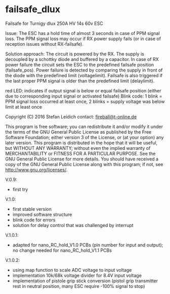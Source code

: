 # failsafe_dlux
 Failsafe for Turnigy dlux 250A HV 14s 60v ESC

Issue: The ESC has a hold time of almost 3 seconds in case of PPM signal loss. The PPM signal loss may occur if RX power supply fails (or in case of reception issues without RX-failsafe).

Solution approach: The circuit is powered by the RX. The supply is decoupled by a schottky diode and buffered by a capacitor. In case of RX power failure the circuit sets the ESC to the predefined failsafe position (failsafe_pos). Power failure is detected by comparing the supply in front of the diode with the predefined limit (voltagelimit). 
Failsafe is also triggered if the last proper PPM signal is older than the predefined limit (delaylimit).

red LED: indicates if output signal is below or equal failsafe position (either due to corresponding input signal or activated failsafe)
Blink code: 1 blink = PPM signal loss occurred at least once, 2 blínks = supply voltage was below limit at least once

Copyright (C) 2016  Stefan Leidich
contact: fireball@t-online.de

This program is free software; you can redistribute it and/or modify it under the terms of the GNU General Public License as published by the Free Software Foundation; either version 3 of the License, or (at your option) any later version.
This program is distributed in the hope that it will be useful, but WITHOUT ANY WARRANTY; without even the implied warranty of MERCHANTABILITY or FITNESS FOR A PARTICULAR PURPOSE. See the GNU General Public License for more details.
You should have received a copy of the GNU General Public License along with this program; if not, see <http://www.gnu.org/licenses/>. 

V.0.9: 
- first try

V.1.0: 
- first stable version
- improved software structure
- blink code for errors
- solution for delay control that was challenged by interrupt 

V.1.0.1:
- adapted for nano_RC_hold_V1.0 PCBs (pin number for input and output); no change needed for nano_RC_hold_V1.1 PCBs

V.1.0.2:
- using map function to scale ADC voltage to input voltage
- implementation 10k/68k voltage divider for 8.4V input voltage
- implementation of pistole grip stick conversion (pistol grip transmitter rest in neutral position, many ESC require -100% signal to stop)

